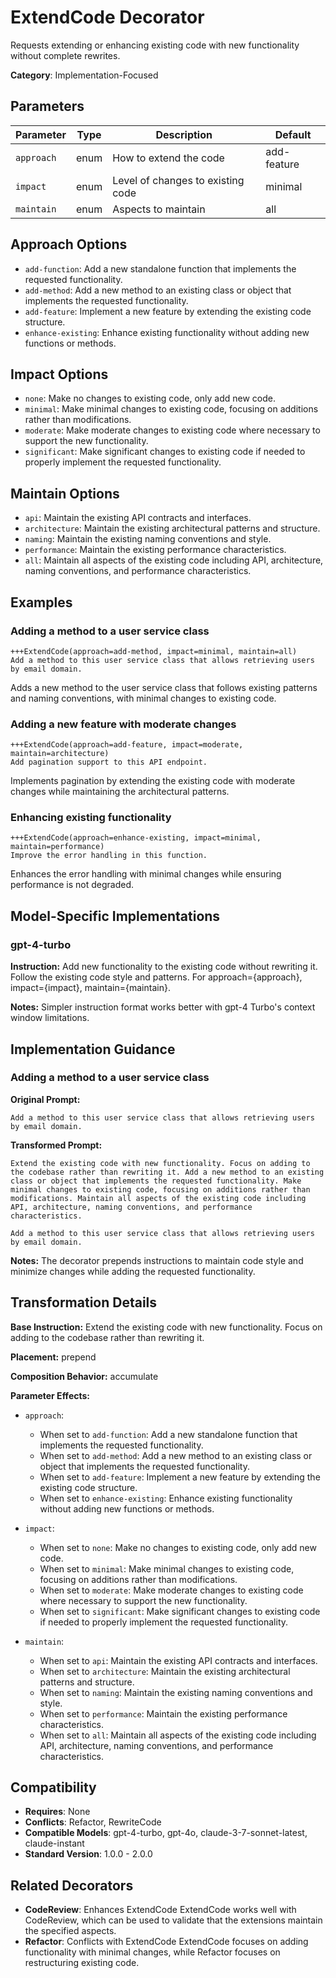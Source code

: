 # ExtendCode Decorator

Requests extending or enhancing existing code with new functionality without complete rewrites.

**Category**: Implementation-Focused

## Parameters

| Parameter | Type | Description | Default |
|-----------|------|-------------|--------|
| `approach` | enum | How to extend the code | add-feature |
| `impact` | enum | Level of changes to existing code | minimal |
| `maintain` | enum | Aspects to maintain | all |

## Approach Options

- `add-function`: Add a new standalone function that implements the requested functionality.
- `add-method`: Add a new method to an existing class or object that implements the requested functionality.
- `add-feature`: Implement a new feature by extending the existing code structure.
- `enhance-existing`: Enhance existing functionality without adding new functions or methods.

## Impact Options

- `none`: Make no changes to existing code, only add new code.
- `minimal`: Make minimal changes to existing code, focusing on additions rather than modifications.
- `moderate`: Make moderate changes to existing code where necessary to support the new functionality.
- `significant`: Make significant changes to existing code if needed to properly implement the requested functionality.

## Maintain Options

- `api`: Maintain the existing API contracts and interfaces.
- `architecture`: Maintain the existing architectural patterns and structure.
- `naming`: Maintain the existing naming conventions and style.
- `performance`: Maintain the existing performance characteristics.
- `all`: Maintain all aspects of the existing code including API, architecture, naming conventions, and performance characteristics.

## Examples

### Adding a method to a user service class

```
+++ExtendCode(approach=add-method, impact=minimal, maintain=all)
Add a method to this user service class that allows retrieving users by email domain.
```

Adds a new method to the user service class that follows existing patterns and naming conventions, with minimal changes to existing code.

### Adding a new feature with moderate changes

```
+++ExtendCode(approach=add-feature, impact=moderate, maintain=architecture)
Add pagination support to this API endpoint.
```

Implements pagination by extending the existing code with moderate changes while maintaining the architectural patterns.

### Enhancing existing functionality

```
+++ExtendCode(approach=enhance-existing, impact=minimal, maintain=performance)
Improve the error handling in this function.
```

Enhances the error handling with minimal changes while ensuring performance is not degraded.

## Model-Specific Implementations

### gpt-4-turbo

**Instruction:** Add new functionality to the existing code without rewriting it. Follow the existing code style and patterns. For approach={approach}, impact={impact}, maintain={maintain}.

**Notes:** Simpler instruction format works better with gpt-4 Turbo's context window limitations.


## Implementation Guidance

### Adding a method to a user service class

**Original Prompt:**
```
Add a method to this user service class that allows retrieving users by email domain.
```

**Transformed Prompt:**
```
Extend the existing code with new functionality. Focus on adding to the codebase rather than rewriting it. Add a new method to an existing class or object that implements the requested functionality. Make minimal changes to existing code, focusing on additions rather than modifications. Maintain all aspects of the existing code including API, architecture, naming conventions, and performance characteristics.

Add a method to this user service class that allows retrieving users by email domain.
```

**Notes:** The decorator prepends instructions to maintain code style and minimize changes while adding the requested functionality.

## Transformation Details

**Base Instruction:** Extend the existing code with new functionality. Focus on adding to the codebase rather than rewriting it.

**Placement:** prepend

**Composition Behavior:** accumulate

**Parameter Effects:**

- `approach`:
  - When set to `add-function`: Add a new standalone function that implements the requested functionality.
  - When set to `add-method`: Add a new method to an existing class or object that implements the requested functionality.
  - When set to `add-feature`: Implement a new feature by extending the existing code structure.
  - When set to `enhance-existing`: Enhance existing functionality without adding new functions or methods.

- `impact`:
  - When set to `none`: Make no changes to existing code, only add new code.
  - When set to `minimal`: Make minimal changes to existing code, focusing on additions rather than modifications.
  - When set to `moderate`: Make moderate changes to existing code where necessary to support the new functionality.
  - When set to `significant`: Make significant changes to existing code if needed to properly implement the requested functionality.

- `maintain`:
  - When set to `api`: Maintain the existing API contracts and interfaces.
  - When set to `architecture`: Maintain the existing architectural patterns and structure.
  - When set to `naming`: Maintain the existing naming conventions and style.
  - When set to `performance`: Maintain the existing performance characteristics.
  - When set to `all`: Maintain all aspects of the existing code including API, architecture, naming conventions, and performance characteristics.

## Compatibility

- **Requires**: None
- **Conflicts**: Refactor, RewriteCode
- **Compatible Models**: gpt-4-turbo, gpt-4o, claude-3-7-sonnet-latest, claude-instant
- **Standard Version**: 1.0.0 - 2.0.0

## Related Decorators

- **CodeReview**: Enhances ExtendCode ExtendCode works well with CodeReview, which can be used to validate that the extensions maintain the specified aspects.
- **Refactor**: Conflicts with ExtendCode ExtendCode focuses on adding functionality with minimal changes, while Refactor focuses on restructuring existing code.
